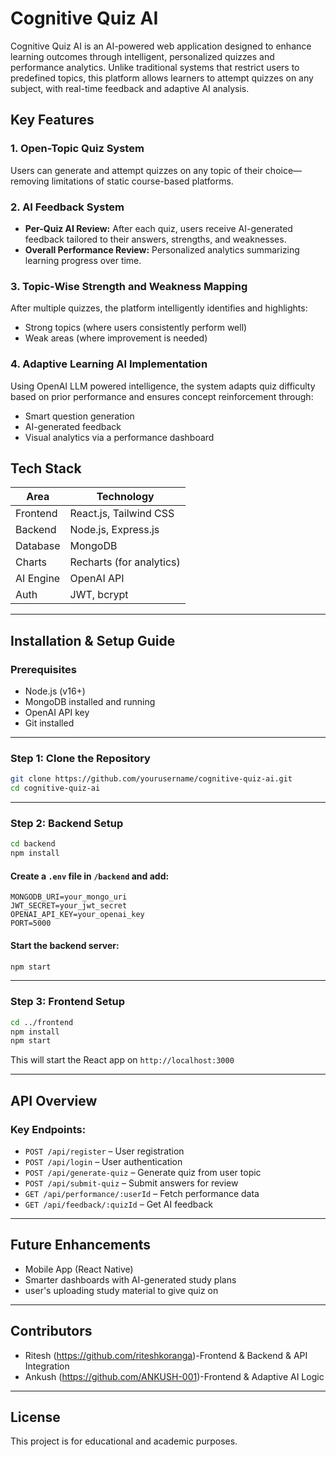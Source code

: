 
# Cognitive Quiz AI

Cognitive Quiz AI is an AI-powered web application designed to enhance learning outcomes through intelligent, personalized quizzes and performance analytics. Unlike traditional systems that restrict users to predefined topics, this platform allows learners to attempt quizzes on any subject, with real-time feedback and adaptive AI analysis.

## Key Features

### 1. **Open-Topic Quiz System**
Users can generate and attempt quizzes on any topic of their choice—removing limitations of static course-based platforms.

### 2. **AI Feedback System**
- **Per-Quiz AI Review:** After each quiz, users receive AI-generated feedback tailored to their answers, strengths, and weaknesses.
- **Overall Performance Review:** Personalized analytics summarizing learning progress over time.

### 3. **Topic-Wise Strength and Weakness Mapping**
After multiple quizzes, the platform intelligently identifies and highlights:
- Strong topics (where users consistently perform well)
- Weak areas (where improvement is needed)

### 4. **Adaptive Learning AI Implementation**
Using OpenAI LLM powered intelligence, the system adapts quiz difficulty based on prior performance and ensures concept reinforcement through:
- Smart question generation
- AI-generated feedback
- Visual analytics via a performance dashboard

## Tech Stack

| Area       | Technology               |
|------------|--------------------------|
| Frontend   | React.js, Tailwind CSS   |
| Backend    | Node.js, Express.js      |
| Database   | MongoDB                  |
| Charts     | Recharts (for analytics) |
| AI Engine  | OpenAI API               |
| Auth       | JWT, bcrypt              |

---

## Installation & Setup Guide

### Prerequisites
- Node.js (v16+)
- MongoDB installed and running
- OpenAI API key 
- Git installed

---

### Step 1: Clone the Repository
```bash
git clone https://github.com/yourusername/cognitive-quiz-ai.git
cd cognitive-quiz-ai
```

---

### Step 2: Backend Setup
```bash
cd backend
npm install
```

#### Create a `.env` file in `/backend` and add:
```
MONGODB_URI=your_mongo_uri
JWT_SECRET=your_jwt_secret
OPENAI_API_KEY=your_openai_key
PORT=5000
```

#### Start the backend server:
```bash
npm start
```

---

### Step 3: Frontend Setup
```bash
cd ../frontend
npm install
npm start
```

This will start the React app on `http://localhost:3000`

---

## API Overview

### Key Endpoints:
- `POST /api/register` – User registration
- `POST /api/login` – User authentication
- `POST /api/generate-quiz` – Generate quiz from user topic
- `POST /api/submit-quiz` – Submit answers for review
- `GET /api/performance/:userId` – Fetch performance data
- `GET /api/feedback/:quizId` – Get AI feedback

---

## Future Enhancements
- Mobile App (React Native)
- Smarter dashboards with AI-generated study plans
- user's uploading study material to give quiz on

---

## Contributors
- Ritesh (https://github.com/riteshkoranga)-Frontend & Backend & API Integration
- Ankush (https://github.com/ANKUSH-001)-Frontend & Adaptive AI Logic

---

## License
This project is for educational and academic purposes.

